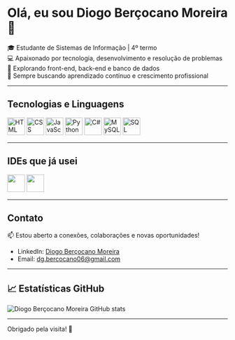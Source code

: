
# Olá, eu sou Diogo Berçocano Moreira 👋

🎓 Estudante de Sistemas de Informação | 4º termo  
💻 Apaixonado por tecnologia, desenvolvimento e resolução de problemas  
🌱 Explorando front-end, back-end e banco de dados  
🚀 Sempre buscando aprendizado contínuo e crescimento profissional  

---

## Tecnologias e Linguagens

<p>
  <img src="https://cdn.jsdelivr.net/gh/devicons/devicon/icons/html5/html5-plain.png" alt="HTML" width="40" height="40"/>
  <img src="https://cdn.jsdelivr.net/gh/devicons/devicon/icons/css3/css3-plain.png" alt="CSS" width="40" height="40"/>
  <img src="https://cdn.jsdelivr.net/gh/devicons/devicon/icons/javascript/javascript-plain.png" alt="JavaScript" width="40" height="40"/>
  <img src="https://cdn.jsdelivr.net/gh/devicons/devicon/icons/python/python-plain.png" alt="Python" width="40" height="40"/>
  <img src="https://cdn.jsdelivr.net/gh/devicons/devicon/icons/csharp/csharp-plain.png" alt="C#" width="40" height="40"/>
  <img src="https://cdn.jsdelivr.net/gh/devicons/devicon/icons/mysql/mysql-plain.png" alt="MySQL" width="40" height="40"/>
  <img src="https://cdn.jsdelivr.net/gh/devicons/devicon/icons/sqlite/sqlite-plain.png" alt="SQL" width="40" height="40"/>
</p>

---

## IDEs que já usei

<p>
  <img src="https://cdn.jsdelivr.net/gh/devicons/devicon@latest/icons/vscode/vscode-original.svg"
width="40" height="40"/>
  
  <img src="https://cdn.jsdelivr.net/gh/devicons/devicon@latest/icons/visualstudio/visualstudio-original.svg" width="40" height="40"/>
</p>

---

## Contato

📫 Estou aberto a conexões, colaborações e novas oportunidades!  
- LinkedIn: [Diogo Berçocano Moreira](https://www.linkedin.com/in/diogo-berçocano-moreira-54683a338)  
- Email: dg.bercocano06@gmail.com  

---

## 📈 Estatísticas GitHub

![Diogo Berçocano Moreira GitHub stats](https://github-readme-stats.vercel.app/api?username=dgbercocano06&show_icons=true&theme=radical)

---

Obrigado pela visita! 🚀
